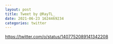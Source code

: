```yaml
--- 
layout: post 
title: Tweet by @RayTL_ 
date: 2021-06-23 1624469234 
categories: twitter 
--- 
```

https://twitter.com/o/status/1407752089141342208